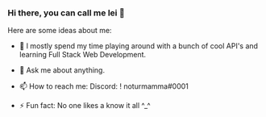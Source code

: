 ### Hi there, you can call me lei 👋




Here are some ideas about me:

- 🌱 I mostly spend my time playing around with a bunch of cool API's and learning Full Stack Web Development.


- 💬 Ask me about anything.
- 📫 How to reach me: Discord: ! noturmamma#0001

- ⚡ Fun fact: No one likes a know it all ^_^

